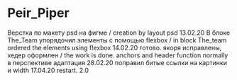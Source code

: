 # Peir_Piper
Верстка по макету psd на фигме / creation by layout psd 
13.02.20 В блоке The_Team упорядочил элементы с помощью flexbox / in block The_team ordered the elements using flexbox
14.02.20 готово. якоря исправлены, хедер оформлен / the work is done. anchors and header function normally
в перспективе адаптация
28.02.20 поправил битые ссылки на картинки и width 
17.04.20 restart. 2.0
